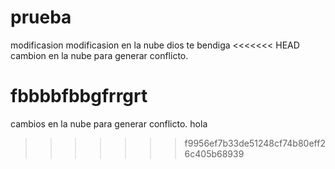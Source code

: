 # prueba
modificasion
modificasion en la nube 
dios te bendiga
<<<<<<< HEAD
cambion en la nube para generar conflicto.

fbbbbfbbgfrrgrt
=======
cambios en la nube para generar conflicto.
hola
>>>>>>> f9956ef7b33de51248cf74b80eff26c405b68939
